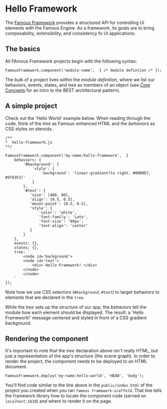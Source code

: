# Hello Framework

The [Famous Framework](https://github.com/Famous/framework) provides a structured API for controlling UI elements with the Famous Engine. As a framework, its goals are to bring composability, extensibility, and consistency fo UI applications.

## The basics

All FAmous Framework projects begin with the following syntax:
 
    FamousFramework.component('module-name',  { /* module defintion /* });

The bulk of a project lives within the _module definition_, where we list our behaviors, events, states, and tree as members of an object (see [Core Concepts](core-concepts.md) for an intro to the BEST architectural pattern).

## A simple project

Check out the 'Hello World' example below. When reading through the code, think of the _tree_ as Famous-enhanced HTML and the _behaviors_ as CSS styles on steroids.

    /**
    *  hello-framework.js
    **/
    
    FamousFramework.component('my-name:hello-framework',  {
        behaviors: {
            '#background': {
                'style': {
                    'background': 'linear-gradient(to right, #00B9D7, #9783F2)'
                }
            },
            '#text': {
               'size': [400, 80],
               'align': [0.5, 0.5],
               'mount-point': [0.5, 0.5],
               'style': {
                   'color': 'white',
                   'font-family': 'Lato',
                   'font-size': '60px',
                   'text-align': 'center'
               }
            }
        },
        events: {},
        states: {},
        tree: `
            <node id='background'>
            <node id='text'> 
                <div> Hello Framework! </div>
            </node>
            </node>
        `
    });

Note how we use CSS selectors (`#background`, `#text`) to target behaviors to elements that are declared in the `tree`.

While the _tree_ sets up the structure of our app, the _behaviors_ tell the module how each element should be displayed. The result: a 'Hello Framework!' message centered and styled in front of a CSS gradient background.

## Rendering the component

It's important to note that the _tree_ declaration above isn't really HTML, but just a representation of the app's structure (the scene graph). In order to render the project, the component needs to be deployed to an HTML document. 

    FamousFramework.deploy('my-name:hello-world', 'HEAD', 'body');

You'll find code similar to the line above in the `public/index.html` of the project you created when you ran `famous framework-scaffold`. That line tells the framework library how to locate the component code (served on `localhost:1618`) and where to render it on the page.

